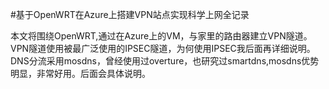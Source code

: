 #基于OpenWRT在Azure上搭建VPN站点实现科学上网全记录

本文将围绕OpenWRT,通过在Azure上的VM，与家里的路由器建立VPN隧道。
VPN隧道使用被最广泛使用的IPSEC隧道，为何使用IPSEC我后面再详细说明。
DNS分流采用mosdns，曾经使用过overture，也研究过smartdns,mosdns优势明显，非常好用。后面会具体说明。
